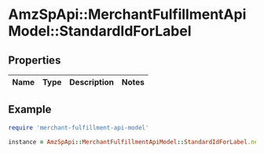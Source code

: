 # AmzSpApi::MerchantFulfillmentApiModel::StandardIdForLabel

## Properties

| Name | Type | Description | Notes |
| ---- | ---- | ----------- | ----- |

## Example

```ruby
require 'merchant-fulfillment-api-model'

instance = AmzSpApi::MerchantFulfillmentApiModel::StandardIdForLabel.new()
```

